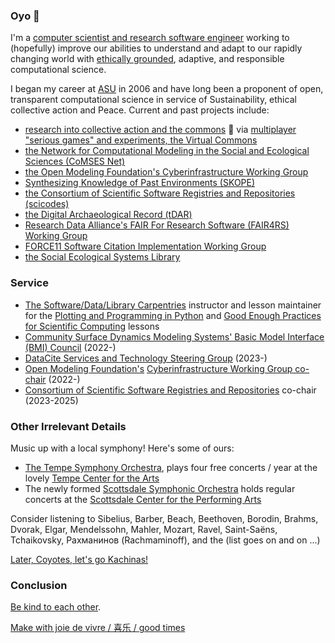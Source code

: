 ### Oyo 👋

I'm a [computer scientist and research software engineer](https://orcid.org/0000-0002-6523-6079) working to (hopefully) improve our abilities to understand and adapt to our rapidly changing world with [ethically grounded](https://issues.org/topic/ethics/), adaptive, and responsible computational science.

I began my career at [ASU](https://scas.asu.edu) in 2006 and have long been a proponent of open, transparent computational science in service of Sustainability, ethical collective action and Peace. Current and past projects include:

- [research into collective action and the commons](https://iasc-commons.org/) 🤲 via [multiplayer "serious games" and experiments, the Virtual Commons](https://github.com/virtualcommons/)
- [the Network for Computational Modeling in the Social and Ecological Sciences (CoMSES Net)](https://www.comses.net)
- [the Open Modeling Foundation's Cyberinfrastructure Working Group](https://www.openmodelingfoundation.org)
- [Synthesizing Knowledge of Past Environments (SKOPE)](https://www.openskope.org) 
- [the Consortium of Scientific Software Registries and Repositories (scicodes)](https://scicodes.net)
- [the Digital Archaeological Record (tDAR)](https://www.tdar.org)
- [Research Data Alliance's FAIR For Research Software (FAIR4RS) Working Group](https://www.rd-alliance.org/groups/fair-research-software-fair4rs-wg)
- [FORCE11 Software Citation Implementation Working Group](https://force11.org/groups/software-citation-implementation-working-group/)
- [the Social Ecological Systems Library](https://seslibrary.asu.edu)


### Service

- [The Software/Data/Library Carpentries](https://carpentries.org) instructor and lesson maintainer for the [Plotting and Programming in Python](https://github.com/swcarpentry/python-novice-gapminder) and [Good Enough Practices for Scientific Computing](https://github.com/carpentries-lab/good-enough-practices) lessons
- [Community Surface Dynamics Modeling Systems' Basic Model Interface (BMI) Council](https://github.com/csdms/bmi) (2022-)
- [DataCite Services and Technology Steering Group](https://datacite.org/steering.html) (2023-)
- [Open Modeling Foundation's](https://openmodelingfoundation.org) [Cyberinfrastructure Working Group co-chair](https://www.openmodelingfoundation.org/governance/working-groups/#cyberinfrastructure-working-group) (2022-)
- [Consortium of Scientific Software Registries and Repositories](https://scicodes.net) co-chair (2023-2025)

### Other Irrelevant Details

Music up with a local symphony! Here's some of ours:

- [The Tempe Symphony Orchestra](https://www.tempecenterforthearts.com/events/resident-artists/tempe-symphony-orchestra), plays four free concerts / year at the lovely [Tempe Center for the Arts](https://www.tempecenterforthearts.com/)
- The newly formed [Scottsdale Symphonic Orchestra](https://scottsdalesymphonicorchestra.org/) holds regular concerts at the [Scottsdale Center for the Performing Arts](https://scottsdaleperformingarts.org/)

Consider listening to Sibelius, Barber, Beach, Beethoven, Borodin, Brahms, Dvorak, Elgar, Mendelssohn, Mahler, Mozart, Ravel, Saint-Saëns, Tchaikovsky, Рахманинов (Rachmaminoff), and the (list goes on and on ...)

[Later, Coyotes, let's go Kachinas!](https://www.arizonakachinas.com/)

### Conclusion

[Be kind to each other](https://www.goodreads.com/quotes/1020029-hello-babies-welcome-to-earth-it-s-hot-in-the-summer).

[Make with joie de vivre / 喜乐 / good times](https://flickr.com/photos/shuching)

<!--
**alee/alee** is a ✨ _special_ ✨ repository because its `README.md` (this file) appears on your GitHub profile.

Here are some ideas to get you started:

- 🔭 I’m currently working on ...
- 🌱 I’m currently learning ...
- 👯 I’m looking to collaborate on ...
- 🤔 I’m looking for help with ...
- 💬 Ask me about ...
- 📫 How to reach me: ...
- 😄 Pronouns: ...
- ⚡ Fun fact: ...
-->
